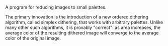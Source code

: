 A program for reducing images to small palettes.

The primary innovation is the introduction of a new ordered dithering algorithm, called simplex dithering, that works with arbitrary palettes. Unlike many other such algorithms, it is provably "correct": as area increases, the average color of the resulting dithered image will converge to the average color of the original image.
